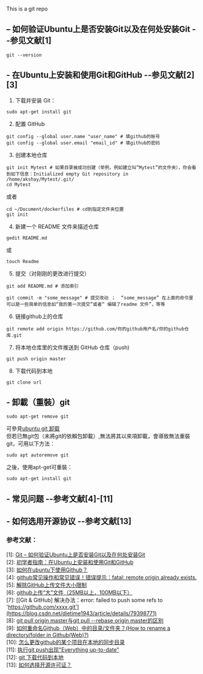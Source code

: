 This is a git repo


## – 如何验证Ubuntu上是否安装Git以及在何处安装Git        --参见文献[1]  

```
git --version
```
## - 在Ubuntu上安装和使用Git和GitHub            --参见文献[2][3]
 
1. 下载并安装 Git：  
```
sudo apt-get install git
```  
  
2. 配置 GitHub  
```
git config --global user.name "user_name" # 填github的帐号
git config --global user.email "email_id" # 填github的密码
```  
3. 创建本地仓库  
```
git init Mytest # 如果目录被成功创建（举例，例如建立叫“Mytest”的文件夹），你会看到如下信息：Initialized empty Git repository in /home/akshay/Mytest/.git/
cd Mytest
```  
或者

```
cd ~/Document/dockerfiles # cd到指定文件夹位置
git init
```  
4. 新建一个 README 文件来描述仓库
```
gedit README.md
```
或
```
touch Readme
```
5. 提交（对刚刚的更改进行提交）
```
git add README.md # 添加索引

git commit -m "some_message" # 提交改动 ；  “some_message” 在上面的命令里可以是一些简单的信息如“我的第一次提交”或者“ 编辑了readme 文件”，等等

```  
6. 链接github上的仓库  
```
git remote add origin https://github.com/你的github用户名/你的github仓库.git  
```  
7. 将本地仓库里的文件推送到 GitHub 仓库（push)  
```
git push origin master
```   
  
8. 下载代码到本地   
```
git clone url
```  
   
## - 卸載（重裝）git
```
sudo apt-get remove git
```
可參見[ubuntu git 卸载](https://blog.csdn.net/lmqwudi/article/details/22192591)  
但若已無git包（未將git的依賴包卸載）,無法將其以來項卸載，會導致無法重裝git，可用以下方法：
```
sudo apt autoremove git
```
之後，使用apt-get可重裝：
```
sudo apt-get install git
```

 
  
## - 常见问题              --参考文献[4]-[11]  
  
## - 如何选用开源协议       --参考文献[13]   
 
### 参考文献：  
[1]: [Git – 如何验证Ubuntu上是否安装Git以及在何处安装Git](https://ubuntuqa.com/article/7017.html)  
[2]: [初学者指南：在Ubuntu上安装和使用Git和GitHub](https://zhuanlan.zhihu.com/p/44181150)  
[3]: [如何在ubuntu下使用Github？](https://blog.csdn.net/tina_ttl/article/details/51326684)  
[4]: [github常见操作和常见错误！错误提示：fatal: remote origin already exists.](https://blog.csdn.net/dengjianqiang2011/article/details/9260435)  
[5]: [解除GitHub上传文件大小限制](https://www.jianshu.com/p/9ddf90864c89)  
[6]: [github上传“大”文件（25MB以上，100MB以下）](https://blog.csdn.net/AshleyXM/article/details/104766893)  
[7]: [[Git & GitHub] 解决办法：error: failed to push some refs to 'https://github.com/xxxx.git'](https://blog.csdn.net/dietime1943/article/details/79398771)  
[8]: [git pull origin master与git pull --rebase origin master的区别](https://www.cnblogs.com/ellen-mylife/p/12794245.html)  
[9]: [如何重命名Github（Web）中的目录/文件夹？(How to rename a directory/folder in Github(Web)?)](https://www.it1352.com/800293.html)  
[10]: [怎么更改github的某个项目在本地的同步目录](https://www.oschina.net/question/818505_122066)  
[11]: [执行git push出现"Everything up-to-date"](https://www.cnblogs.com/kevingrace/p/6259905.html)  
[12]: [git 下载代码到本地](https://blog.csdn.net/ywl570717586/article/details/79015284)  
[13]: [如何选择开源许可证？](http://www.ruanyifeng.com/blog/2011/05/how_to_choose_free_software_licenses.html)

